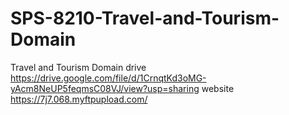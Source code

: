 # SPS-8210-Travel-and-Tourism-Domain
Travel and Tourism Domain
drive  https://drive.google.com/file/d/1CrnqtKd3oMG-yAcm8NeUP5feqmsC08VJ/view?usp=sharing
website  https://7j7.068.myftpupload.com/
